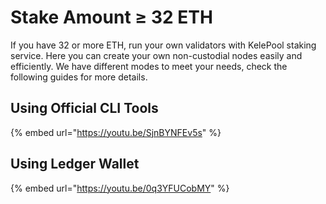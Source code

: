 # Stake Amount ≥ 32 ETH

If you have 32 or more ETH, run your own validators with KelePool staking service. Here you can create your own non-custodial nodes easily and efficiently. We have different modes to meet your needs, check the following guides for more details.

## Using Official CLI Tools

{% embed url="https://youtu.be/SjnBYNFEv5s" %}

## Using Ledger Wallet

{% embed url="https://youtu.be/0q3YFUCobMY" %}
